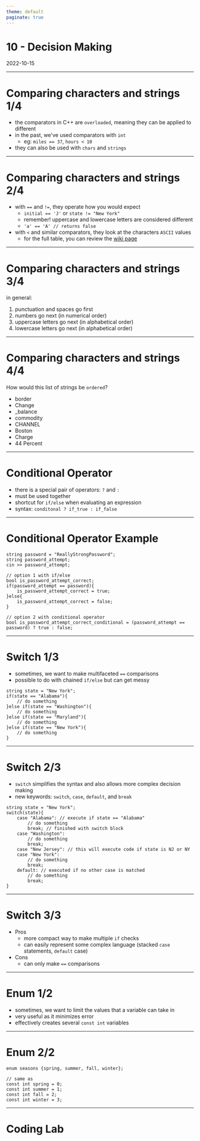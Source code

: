 ```yaml
---
theme: default
paginate: true
---
```


# 10 - Decision Making
2022-10-15

---
# Comparing characters and strings 1/4

- the comparators in C++ are `overloaded`, meaning they can be applied to different 
- in the past, we've used comparators with `int`
  - eg: `miles == 37`, `hours < 10`
- they can also be used with `chars` and `strings`

---

# Comparing characters and strings 2/4

- with `==` and `!=`, they operate how you would expect
  - `initial == 'J'` or `state != "New York"`
  - remember! uppercase and lowercase letters are considered different
  - `'a' == 'A' // returns false`
- with `<` and similar comparators, they look at the characters `ASCII` values
  - for the full table, you can review the [wiki page](https://en.wikipedia.org/wiki/ASCII)

---

# Comparing characters and strings 3/4

in general:
1. punctuation and spaces go first
2. numbers go next (in numerical order)
3. uppercase letters go next (in alphabetical order)
4. lowercase letters go next (in alphabetical order)

---

# Comparing characters and strings 4/4

How would this list of strings be `ordered`?
- border
- Change
- _balance
- commodity
- CHANNEL
- Boston
- Charge
- 44 Percent

---

# Conditional Operator

- there is a special pair of operators: `?` and `:`
- must be used together
- shortcut for `if/else` when evaluating an expression
- syntax: `conditonal ? if_true : if_false`

---

# Conditional Operator Example

```
string password = "ReallyStrongPassword";
string password_attempt;
cin >> password_attempt;

// option 1 with if/else
bool is_password_attempt_correct;
if(password_attempt == password){
	is_password_attempt_correct = true;
}else{
	is_password_attempt_correct = false;
}

// option 2 with conditional operator
bool is_password_attempt_correct_conditional = (password_attempt == password) ? true : false;
```

---

# Switch 1/3

- sometimes, we want to make multifaceted `==` comparisons
- possible to do with chained `if/else` but can get messy

```
string state = "New York";
if(state == "Alabama"){
	// do something
}else if(state == "Washington"){
	// do something
}else if(state == "Maryland"){
	// do something
}else if(state == "New York"){
	// do something
}

```

---

# Switch 2/3

- `switch` simplifies the syntax and also allows more complex decision making
- new keywords: `switch`, `case`, `default`, and `break`

```
string state = "New York";
switch(state){
	case "Alabama": // execute if state == "Alabama"
		// do something
		break; // finished with switch block
	case "Washington":
		// do something
		break;
	case "New Jersey": // this will execute code if state is NJ or NY
	case "New York":
		// do something
		break;
	default: // executed if no other case is matched
		// do something
		break;
}
```

---

# Switch 3/3

- Pros
  - more compact way to make multiple `if` checks
  - can easily represent some complex language (stacked `case` statements, `default` case)
- Cons
  - can only make `==` comparisons

---

# Enum 1/2

- sometimes, we want to limit the values that a variable can take in
- very useful as it minimizes error
- effectively creates several `const int` variables

---

# Enum 2/2

```
enum seasons {spring, summer, fall, winter};

// same as
const int spring = 0;
const int summer = 1;
const int fall = 2;
const int winter = 3;
```

---

# Coding Lab
